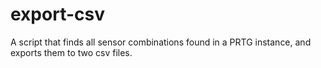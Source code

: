 # export-csv

A script that finds all sensor combinations found in a PRTG instance, and
exports them to two csv files.